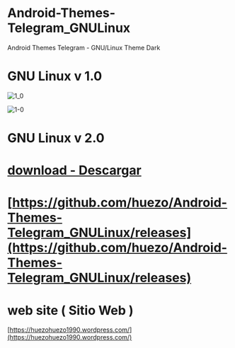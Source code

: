 # Android-Themes-Telegram_GNULinux
Android Themes Telegram - GNU/Linux Theme Dark


# GNU Linux v 1.0
[1_0]:https://raw.githubusercontent.com/huezo/Android-Themes-Telegram_GNULinux/master/v1_0.png

![1_0][1_0]

[1-0]:https://raw.githubusercontent.com/huezo/Android-Themes-Telegram_GNULinux/master/v1-0.png

![1-0][1-0]


# GNU Linux v 2.0 


# [ download - Descargar ](https://github.com/huezo/Android-Themes-Telegram_GNULinux/releases)

# [https://github.com/huezo/Android-Themes-Telegram_GNULinux/releases](https://github.com/huezo/Android-Themes-Telegram_GNULinux/releases)

# web site ( Sitio Web )

[https://huezohuezo1990.wordpress.com/](https://huezohuezo1990.wordpress.com/)
